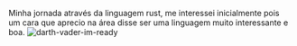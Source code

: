 Minha jornada através da linguagem rust, me interessei inicialmente pois um cara que aprecio na área disse ser uma linguagem muito interessante e boa.
![darth-vader-im-ready](https://github.com/ryserk/aprendendo_rust/assets/85703424/14d8e6bb-5f08-4d19-b7ac-a482ff36bad1)
